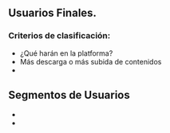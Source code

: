 ## Usuarios Finales.
### Criterios de clasificación:
  - ¿Qué harán en la platforma?
  - Más descarga o más subida de contenidos
  -
## Segmentos de Usuarios
  -
  -
 

